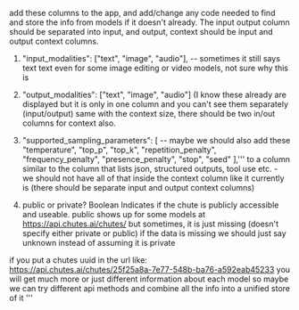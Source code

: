 

add these columns to the app, and add/change any code needed to find and store the info from models if it doesn't already. The input output column should be separated into input, and output, context should be input and output context columns. 

1.   "input_modalities": ["text", "image", "audio"], -- sometimes it still says text text even for some image editing or video models, not sure why this is 
2.   "output_modalities": ["text", "image", "audio"]
(I know these already are displayed but it is only in one column and you can't see them separately (input/output) same with the context size, there should be two in/out columns for context also. 

3.  "supported_sampling_parameters": [ -- maybe we should also add these
        "temperature", "top_p", "top_k", "repetition_penalty", 
        "frequency_penalty", "presence_penalty", "stop", "seed"
      ],''' to a column similar to the column that lists json, structured outputs, tool use etc. - we should not have all of that inside the context column like it currently is (there should be separate input and output context columns)


4. public or private? 	Boolean	Indicates if the chute is publicly accessible and useable. public shows up for some models at 
https://api.chutes.ai/chutes/  but sometimes, it is just missing (doesn't specify either private or public) if the data is missing we should just say unknown instead of assuming it is private

if you put a chutes uuid in the url like:
https://api.chutes.ai/chutes/25f25a8a-7e77-548b-ba76-a592eab45233 
you will get much more or just different information about each model so maybe we can try different api methods and combine all the info into a unified store of it
'''



